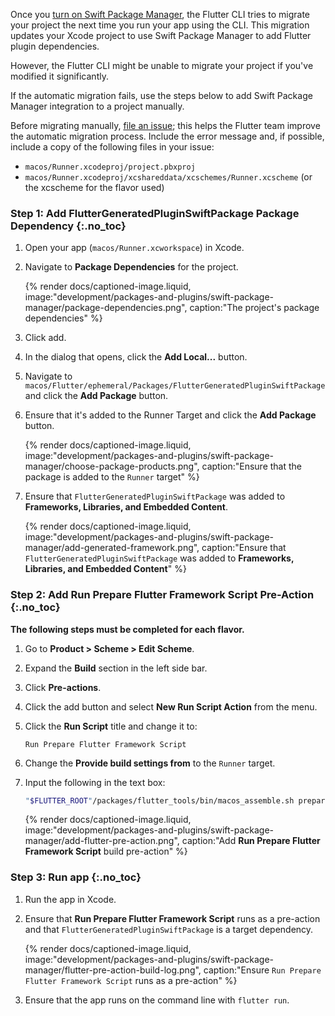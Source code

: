Once you [turn on Swift Package Manager][], the Flutter CLI tries to migrate
your project the next time you run your app using the CLI.
This migration updates your Xcode project to use Swift Package Manager to
add Flutter plugin dependencies.

However, the Flutter CLI might be unable to migrate your project if you've
modified it significantly.

If the automatic migration fails, use the steps below to add Swift Package
Manager integration to a project manually.

Before migrating manually, [file an issue][]; this helps the Flutter team
improve the automatic migration process.
Include the error message and, if possible, include a copy of
the following files in your issue:

* `macos/Runner.xcodeproj/project.pbxproj`
* `macos/Runner.xcodeproj/xcshareddata/xcschemes/Runner.xcscheme`
  (or the xcscheme for the flavor used)

### Step 1: Add FlutterGeneratedPluginSwiftPackage Package Dependency {:.no_toc}

1. Open your app (`macos/Runner.xcworkspace`) in Xcode.
2. Navigate to **Package Dependencies** for the project.

   {% render docs/captioned-image.liquid,
   image:"development/packages-and-plugins/swift-package-manager/package-dependencies.png",
   caption:"The project's package dependencies" %}

3. Click <span class="material-symbols-outlined">add</span>.
4. In the dialog that opens, click the **Add Local...** button.
5. Navigate to `macos/Flutter/ephemeral/Packages/FlutterGeneratedPluginSwiftPackage`
   and click the **Add Package** button.
6. Ensure that it's added to the Runner Target and click the **Add Package**
   button.

   {% render docs/captioned-image.liquid,
   image:"development/packages-and-plugins/swift-package-manager/choose-package-products.png",
   caption:"Ensure that the package is added to the `Runner` target" %}

7. Ensure that `FlutterGeneratedPluginSwiftPackage` was added to **Frameworks,
   Libraries, and Embedded Content**.

   {% render docs/captioned-image.liquid,
   image:"development/packages-and-plugins/swift-package-manager/add-generated-framework.png",
   caption:"Ensure that `FlutterGeneratedPluginSwiftPackage` was added to **Frameworks, Libraries, and Embedded Content**" %}

### Step 2: Add Run Prepare Flutter Framework Script Pre-Action {:.no_toc}

**The following steps must be completed for each flavor.**

1. Go to **Product > Scheme > Edit Scheme**.
2. Expand the **Build** section in the left side bar.
3. Click **Pre-actions**.
4. Click the <span class="material-symbols-outlined">add</span> button
   and select **New Run Script Action** from the menu.
5. Click the **Run Script** title and change it to:

   ```plaintext
   Run Prepare Flutter Framework Script
   ```

6. Change the **Provide build settings from** to the `Runner` target.
7. Input the following in the text box:

   ```sh
   "$FLUTTER_ROOT"/packages/flutter_tools/bin/macos_assemble.sh prepare
   ```

   {% render docs/captioned-image.liquid,
   image:"development/packages-and-plugins/swift-package-manager/add-flutter-pre-action.png",
   caption:"Add **Run Prepare Flutter Framework Script** build pre-action" %}

### Step 3: Run app {:.no_toc}

1. Run the app in Xcode.
2. Ensure that  **Run Prepare Flutter Framework Script** runs as a pre-action
   and that `FlutterGeneratedPluginSwiftPackage` is a target dependency.

   {% render docs/captioned-image.liquid,
   image:"development/packages-and-plugins/swift-package-manager/flutter-pre-action-build-log.png",
   caption:"Ensure `Run Prepare Flutter Framework Script` runs as a pre-action" %}

3. Ensure that the app runs on the command line with `flutter run`.

[turn on Swift Package Manager]: /packages-and-plugins/swift-package-manager/for-app-developers/#how-to-turn-on-swift-package-manager
[file an issue]: {{site.github}}/flutter/flutter/issues/new?template=2_bug.yml
